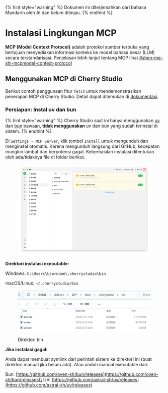 
{% hint style="warning" %}
Dokumen ini diterjemahkan dari bahasa Mandarin oleh AI dan belum ditinjau.
{% endhint %}

# Instalasi Lingkungan MCP

**MCP (Model Context Protocol)** adalah protokol sumber terbuka yang bertujuan menyediakan informasi konteks ke model bahasa besar (LLM) secara terstandarisasi. Penjelasan lebih lanjut tentang MCP lihat [#shen-me-shi-mcpmodel-context-protocol](../../question-contact/knowledge.md#shen-me-shi-mcpmodel-context-protocol "mention")

## Menggunakan MCP di Cherry Studio

Berikut contoh penggunaan fitur `fetch` untuk mendemonstrasikan penerapan MCP di Cherry Studio. Detail dapat ditemukan di [dokumentasi](https://github.com/modelcontextprotocol/servers/tree/main/src/fetch).

### **Persiapan: Instal uv dan bun**

{% hint style="warning" %}
Cherry Studio saat ini hanya menggunakan [uv](https://github.com/astral-sh/uv) dan [bun](https://github.com/oven-sh/bun) bawaan, **tidak menggunakan** uv dan bun yang sudah terinstal di sistem.
{% endhint %}

Di `Settings - MCP Server`, klik tombol `Install` untuk mengunduh dan menginstal otomatis. Karena mengunduh langsung dari GitHub, kecepatan mungkin lambat dan berpotensi gagal. Keberhasilan instalasi ditentukan oleh ada/tidaknya file di folder berikut.

<figure><img src="../../.gitbook/assets/image (2) (1).png" alt=""><figcaption></figcaption></figure>

**Direktori instalasi executable:**

Windows: `C:\Users\Username\.cherrystudio\bin`

macOS/Linux: `~/.cherrystudio/bin`

<figure><img src="../../.gitbook/assets/MCP-cherrystudio_bin_文件夹.png" alt=""><figcaption><p>Direktori bin</p></figcaption></figure>

**Jika instalasi gagal:**

Anda dapat membuat symlink dari perintah sistem ke direktori ini (buat direktori manual jika belum ada). Atau unduh manual executable dari:

Bun: [https://github.com/oven-sh/bun/releases](https://github.com/oven-sh/bun/releases)\
UV: [https://github.com/astral-sh/uv/releases](https://github.com/astral-sh/uv/releases)